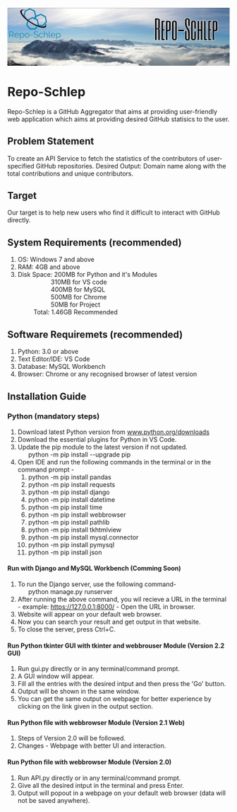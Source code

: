 ![Alt text](https://github.com/akashdeepchand/Repo-Schlep/blob/main/Code_V2.2_GUI/images/nav1.png?raw=true "Title")
# Repo-Schlep
Repo-Schlep is a GitHub Aggregator that aims at providing user-friendly web application which aims at providing desired GitHub statisics to the user.

## Problem Statement
To create an API Service to fetch the statistics of the contributors of user-specified GitHub repositories.
Desired Output: Domain name along with the total contributions and unique contributors.

## Target
Our target is to help new users who find it difficult to interact with GitHub directly. 

## System Requirements (recommended)
1. OS: Windows 7 and above
2. RAM: 4GB and above
3. Disk Space: 200MB for Python and it's Modules <br /> 
 &nbsp; &nbsp; &nbsp; &nbsp; &nbsp; &nbsp; &nbsp; &nbsp; &nbsp; &nbsp;310MB for VS code <br />
 &nbsp; &nbsp; &nbsp; &nbsp; &nbsp; &nbsp; &nbsp; &nbsp; &nbsp; &nbsp;400MB for MySQL <br />
 &nbsp; &nbsp; &nbsp; &nbsp; &nbsp; &nbsp; &nbsp; &nbsp; &nbsp; &nbsp;500MB for Chrome <br />
 &nbsp; &nbsp; &nbsp; &nbsp; &nbsp; &nbsp; &nbsp; &nbsp; &nbsp; &nbsp;50MB for Project <br />
 &nbsp; &nbsp; &nbsp; &nbsp; &nbsp;Total: 1.46GB Recommended

## Software Requiremets (recommended) 
1. Python: 3.0 or above
2. Text Editor/IDE: VS Code 
3. Database: MySQL Workbench
4. Browser: Chrome or any recognised browser of latest version

## Installation Guide
### Python (mandatory steps)
1. Download latest Python version from www.python.org/downloads
2. Download the essential plugins for Python in VS Code.
3. Update the pip module to the latest version if not updated. <br />
 &nbsp; &nbsp; &nbsp; python -m pip install --upgrade pip       
5. Open IDE and run the following commands in the terminal or in the command prompt -
     1. python -m pip install pandas
     2. python -m pip install requests
     3. python -m pip install django
     4. python -m pip install datetime
     5. python -m pip install time
     6. python -m pip install webbrowser
     7. python -m pip install pathlib
     8. python -m pip install tkhtmlview
     9. python -m pip install mysql.connector
     10. python -m pip install pymysql
     11. python -m pip install json
#### Run with Django and MySQL Workbench (Comming Soon)
1. To run the Django server, use the following command- <br /> 
 &nbsp; &nbsp; &nbsp; python manage.py runserver
2. After running the above command, you wil recieve a URL in the terminal - example: https://127.0.0.1:8000/ - Open the URL in browser.
3. Website will appear on your default web browser.
4. Now you can search your result and get output in that website.
5. To close the server, press Ctrl+C. 
#### Run Python tkinter GUI with tkinter and webbrouser Module (Version 2.2 GUI)
1. Run gui.py directly or in any terminal/command prompt.
2. A GUI window will appear.
3. Fill all the entries with the desired intput and then press the 'Go' button.
4. Output will be shown in the same window.
5. You can get the same output on webpage for better experience by clicking on the link given in the output section.
#### Run Python file with webbrowser Module (Version 2.1 Web)
1. Steps of Version 2.0 will be followed.
2. Changes - Webpage with better UI and interaction.
#### Run Python file with webbrowser Module (Version 2.0)
1. Run API.py directly or in any terminal/command prompt.
2. Give all the desired intput in the terminal and press Enter.
3. Output will popout in a webpage on your default web browser (data will not be saved anywhere).


     
